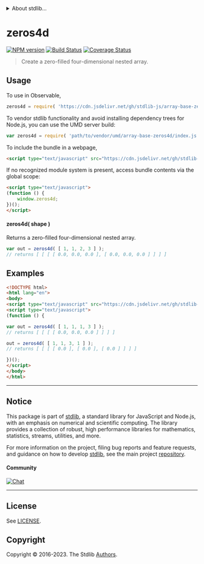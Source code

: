 <!--

@license Apache-2.0

Copyright (c) 2023 The Stdlib Authors.

Licensed under the Apache License, Version 2.0 (the "License");
you may not use this file except in compliance with the License.
You may obtain a copy of the License at

   http://www.apache.org/licenses/LICENSE-2.0

Unless required by applicable law or agreed to in writing, software
distributed under the License is distributed on an "AS IS" BASIS,
WITHOUT WARRANTIES OR CONDITIONS OF ANY KIND, either express or implied.
See the License for the specific language governing permissions and
limitations under the License.

-->


<details>
  <summary>
    About stdlib...
  </summary>
  <p>We believe in a future in which the web is a preferred environment for numerical computation. To help realize this future, we've built stdlib. stdlib is a standard library, with an emphasis on numerical and scientific computation, written in JavaScript (and C) for execution in browsers and in Node.js.</p>
  <p>The library is fully decomposable, being architected in such a way that you can swap out and mix and match APIs and functionality to cater to your exact preferences and use cases.</p>
  <p>When you use stdlib, you can be absolutely certain that you are using the most thorough, rigorous, well-written, studied, documented, tested, measured, and high-quality code out there.</p>
  <p>To join us in bringing numerical computing to the web, get started by checking us out on <a href="https://github.com/stdlib-js/stdlib">GitHub</a>, and please consider <a href="https://opencollective.com/stdlib">financially supporting stdlib</a>. We greatly appreciate your continued support!</p>
</details>

# zeros4d

[![NPM version][npm-image]][npm-url] [![Build Status][test-image]][test-url] [![Coverage Status][coverage-image]][coverage-url] <!-- [![dependencies][dependencies-image]][dependencies-url] -->

> Create a zero-filled four-dimensional nested array.

<!-- Section to include introductory text. Make sure to keep an empty line after the intro `section` element and another before the `/section` close. -->

<section class="intro">

</section>

<!-- /.intro -->

<!-- Package usage documentation. -->



<section class="usage">

## Usage

To use in Observable,

```javascript
zeros4d = require( 'https://cdn.jsdelivr.net/gh/stdlib-js/array-base-zeros4d@v0.0.1-umd/browser.js' )
```

To vendor stdlib functionality and avoid installing dependency trees for Node.js, you can use the UMD server build:

```javascript
var zeros4d = require( 'path/to/vendor/umd/array-base-zeros4d/index.js' )
```

To include the bundle in a webpage,

```html
<script type="text/javascript" src="https://cdn.jsdelivr.net/gh/stdlib-js/array-base-zeros4d@v0.0.1-umd/browser.js"></script>
```

If no recognized module system is present, access bundle contents via the global scope:

```html
<script type="text/javascript">
(function () {
    window.zeros4d;
})();
</script>
```

#### zeros4d( shape )

Returns a zero-filled four-dimensional nested array.

```javascript
var out = zeros4d( [ 1, 1, 2, 3 ] );
// returns [ [ [ [ 0.0, 0.0, 0.0 ], [ 0.0, 0.0, 0.0 ] ] ] ]
```

</section>

<!-- /.usage -->

<!-- Package usage notes. Make sure to keep an empty line after the `section` element and another before the `/section` close. -->

<section class="notes">

</section>

<!-- /.notes -->

<!-- Package usage examples. -->

<section class="examples">

## Examples

<!-- eslint no-undef: "error" -->

```html
<!DOCTYPE html>
<html lang="en">
<body>
<script type="text/javascript" src="https://cdn.jsdelivr.net/gh/stdlib-js/array-base-zeros4d@v0.0.1-umd/browser.js"></script>
<script type="text/javascript">
(function () {

var out = zeros4d( [ 1, 1, 1, 3 ] );
// returns [ [ [ [ 0.0, 0.0, 0.0 ] ] ] ]

out = zeros4d( [ 1, 1, 3, 1 ] );
// returns [ [ [ [ 0.0 ], [ 0.0 ], [ 0.0 ] ] ] ]

})();
</script>
</body>
</html>
```

</section>

<!-- /.examples -->

<!-- Section to include cited references. If references are included, add a horizontal rule *before* the section. Make sure to keep an empty line after the `section` element and another before the `/section` close. -->

<section class="references">

</section>

<!-- /.references -->

<!-- Section for related `stdlib` packages. Do not manually edit this section, as it is automatically populated. -->

<section class="related">

</section>

<!-- /.related -->

<!-- Section for all links. Make sure to keep an empty line after the `section` element and another before the `/section` close. -->


<section class="main-repo" >

* * *

## Notice

This package is part of [stdlib][stdlib], a standard library for JavaScript and Node.js, with an emphasis on numerical and scientific computing. The library provides a collection of robust, high performance libraries for mathematics, statistics, streams, utilities, and more.

For more information on the project, filing bug reports and feature requests, and guidance on how to develop [stdlib][stdlib], see the main project [repository][stdlib].

#### Community

[![Chat][chat-image]][chat-url]

---

## License

See [LICENSE][stdlib-license].


## Copyright

Copyright &copy; 2016-2023. The Stdlib [Authors][stdlib-authors].

</section>

<!-- /.stdlib -->

<!-- Section for all links. Make sure to keep an empty line after the `section` element and another before the `/section` close. -->

<section class="links">

[npm-image]: http://img.shields.io/npm/v/@stdlib/array-base-zeros4d.svg
[npm-url]: https://npmjs.org/package/@stdlib/array-base-zeros4d

[test-image]: https://github.com/stdlib-js/array-base-zeros4d/actions/workflows/test.yml/badge.svg?branch=v0.0.1
[test-url]: https://github.com/stdlib-js/array-base-zeros4d/actions/workflows/test.yml?query=branch:v0.0.1

[coverage-image]: https://img.shields.io/codecov/c/github/stdlib-js/array-base-zeros4d/main.svg
[coverage-url]: https://codecov.io/github/stdlib-js/array-base-zeros4d?branch=main

<!--

[dependencies-image]: https://img.shields.io/david/stdlib-js/array-base-zeros4d.svg
[dependencies-url]: https://david-dm.org/stdlib-js/array-base-zeros4d/main

-->

[chat-image]: https://img.shields.io/gitter/room/stdlib-js/stdlib.svg
[chat-url]: https://app.gitter.im/#/room/#stdlib-js_stdlib:gitter.im

[stdlib]: https://github.com/stdlib-js/stdlib

[stdlib-authors]: https://github.com/stdlib-js/stdlib/graphs/contributors

[umd]: https://github.com/umdjs/umd
[es-module]: https://developer.mozilla.org/en-US/docs/Web/JavaScript/Guide/Modules

[deno-url]: https://github.com/stdlib-js/array-base-zeros4d/tree/deno
[umd-url]: https://github.com/stdlib-js/array-base-zeros4d/tree/umd
[esm-url]: https://github.com/stdlib-js/array-base-zeros4d/tree/esm
[branches-url]: https://github.com/stdlib-js/array-base-zeros4d/blob/main/branches.md

[stdlib-license]: https://raw.githubusercontent.com/stdlib-js/array-base-zeros4d/main/LICENSE

</section>

<!-- /.links -->
